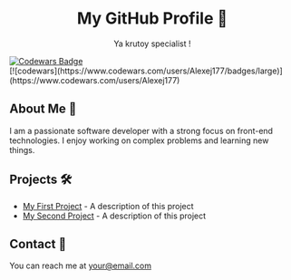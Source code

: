 <div align="center">

  # My GitHub Profile 👋

  <p>Ya krutoy specialist !</p>

</div>
<!-- Бейдж Codewars (ссылка на профиль) -->
<a href="https://www.codewars.com/users/YOUR_USERNAME">
   <img src="" alt="Codewars Badge" />
</a>

<!-- Динамические бейджи (Shields.io) -->
<br>
[![codewars](https://www.codewars.com/users/Alexej177/badges/large)](https://www.codewars.com/users/Alexej177)   
<!-- [![Codewars Rank](https://img.shields.io/badge/Codewars%20Rank-YOUR_RANK_HERE-blue)](https://www.codewars.com/users/Alexej177)
[![Codewars Completed](https://img.shields.io/badge/Codewars%20Completed-YOUR_COMPLETED_HERE-green)](https://www.codewars.com/users/Alexej177) -->

<br>

## About Me 🚀

<!-- Здесь можно добавить описание себя, свои навыки и интересы -->
I am a passionate software developer with a strong focus on front-end technologies. I enjoy working on complex problems and learning new things.

## Projects 🛠️

<!-- Здесь можно добавить список своих проектов -->
* [My First Project](https://github.com/your_username/your_project1) - A description of this project
* [My Second Project](https://github.com/your_username/your_project2) - A description of this project

## Contact 📧
You can reach me at your@email.com

<!-- Другие разделы -->